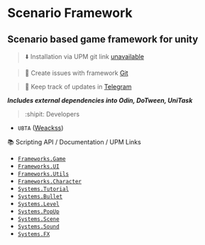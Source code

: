 # Scenario Framework
## Scenario based game framework for unity

>:arrow_down: Installation via UPM git link [unavailable](https://github.com/UBTA/Scenario.Framework.git)

>:triangular_flag_on_post: Create issues with framework [Git](https://github.com/UBTA/Scenario.Framework/issues)

>:link: Keep track of updates in [Telegram](https://t.me/ZeroPets)

***Includes external dependencies into Odin, DoTween, UniTask***

>:shipit: Developers
* `UBTA` ([Weackss](https://github.com/UBTA))


 :books: Scripting API / Documentation / UPM Links

* [`Frameworks.Game`](https://github.com/UBTA/Scenario.Frameworks.Game.git)
* [`Frameworks.UI`](https://github.com/UBTA/Scenario.Frameworks.UI.git)
* [`Frameworks.Utils`](https://github.com/UBTA/Scenario.Frameworks.Utils.git)
* [`Frameworks.Character`](https://github.com/UBTA/Scenario.Frameworks.Character.git)
* [`Systems.Tutorial`](https://github.com/UBTA/Scenario.Systems.Tutorial.git)
* [`Systems.Bullet`](https://github.com/UBTA/Scenario.Systems.Bullet.git)
* [`Systems.Level`](https://github.com/UBTA/Scenario.Systems.Level.git)
* [`Systems.PopUp`](https://github.com/UBTA/Scenario.Systems.PopUp.git)
* [`Systems.Scene`](https://github.com/UBTA/Scenario.Systems.Scene.git)
* [`Systems.Sound`](https://github.com/UBTA/Scenario.Systems.Sound.git)
* [`Systems.FX`](https://github.com/UBTA/Scenario.Systems.FX.git)
